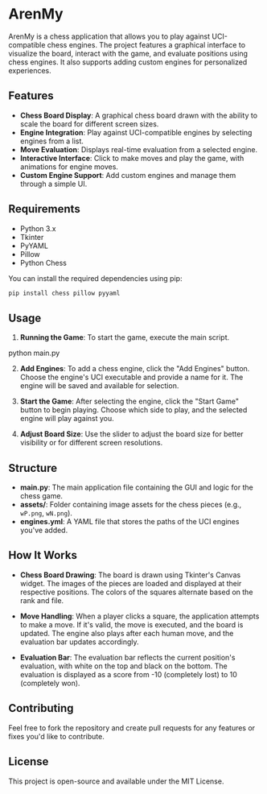 # ArenMy

ArenMy is a chess application that allows you to play against UCI-compatible chess engines. The project features a graphical interface to visualize the board, interact with the game, and evaluate positions using chess engines. It also supports adding custom engines for personalized experiences.

## Features

- **Chess Board Display**: A graphical chess board drawn with the ability to scale the board for different screen sizes.
- **Engine Integration**: Play against UCI-compatible engines by selecting engines from a list.
- **Move Evaluation**: Displays real-time evaluation from a selected engine.
- **Interactive Interface**: Click to make moves and play the game, with animations for engine moves.
- **Custom Engine Support**: Add custom engines and manage them through a simple UI.

## Requirements

- Python 3.x
- Tkinter
- PyYAML
- Pillow
- Python Chess

You can install the required dependencies using pip:
```bash
pip install chess pillow pyyaml
```

## Usage

1. **Running the Game**: To start the game, execute the main script.

python main.py

2. **Add Engines**: To add a chess engine, click the "Add Engines" button. Choose the engine's UCI executable and provide a name for it. The engine will be saved and available for selection.

3. **Start the Game**: After selecting the engine, click the "Start Game" button to begin playing. Choose which side to play, and the selected engine will play against you.

4. **Adjust Board Size**: Use the slider to adjust the board size for better visibility or for different screen resolutions.

## Structure

- **main.py**: The main application file containing the GUI and logic for the chess game.
- **assets/**: Folder containing image assets for the chess pieces (e.g., `wP.png`, `wN.png`).
- **engines.yml**: A YAML file that stores the paths of the UCI engines you've added.

## How It Works

- **Chess Board Drawing**: The board is drawn using Tkinter's Canvas widget. The images of the pieces are loaded and displayed at their respective positions. The colors of the squares alternate based on the rank and file.
  
- **Move Handling**: When a player clicks a square, the application attempts to make a move. If it's valid, the move is executed, and the board is updated. The engine also plays after each human move, and the evaluation bar updates accordingly.

- **Evaluation Bar**: The evaluation bar reflects the current position's evaluation, with white on the top and black on the bottom. The evaluation is displayed as a score from -10 (completely lost) to 10 (completely won).

## Contributing

Feel free to fork the repository and create pull requests for any features or fixes you'd like to contribute.

## License

This project is open-source and available under the MIT License.
